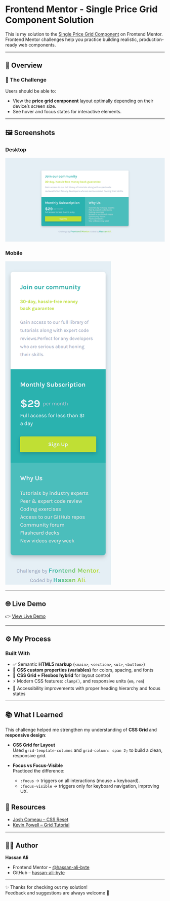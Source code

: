 # Frontend Mentor - Single Price Grid Component Solution

This is my solution to the [Single Price Grid Component](https://www.frontendmentor.io/challenges/single-price-grid-component-5ce41129d0ff452fec5abbbc) on Frontend Mentor.  
Frontend Mentor challenges help you practice building realistic, production-ready web components.

---

## 📌 Overview

### 🔹 The Challenge

Users should be able to:

- View the **price grid component** layout optimally depending on their device’s screen size.  
- See hover and focus states for interactive elements.   

---

## 🖼️ Screenshots

### Desktop

![Desktop Screenshot](design/desktop-version.png)

### Mobile

![Mobile Screenshot](design/mobile-version.png)

---

## 🌐 Live Demo

👉 [View Live Demo](https://hassan-ali-byte.github.io/single-price-grid-component-master/)

---

## ⚙️ My Process

### Built With

- ✅ Semantic **HTML5 markup** (`<main>`, `<section>`, `<ul>`, `<button>`)  
- 🎨 **CSS custom properties (variables)** for colors, spacing, and fonts  
- 📐 **CSS Grid + Flexbox hybrid** for layout control  
- ⚡ Modern CSS features: `clamp()`,  and responsive units (`em`, `rem`)  
- 🎯 Accessibility improvements with proper heading hierarchy and focus states  

---

## 📚 What I Learned

This challenge helped me strengthen my understanding of **CSS Grid** and **responsive design**:

- **CSS Grid for Layout**  
  Used `grid-template-columns` and `grid-column: span 2;` to build a clean, responsive grid.  


- **Focus vs Focus-Visible**  
  Practiced the difference:  
  - `:focus` → triggers on all interactions (mouse + keyboard).  
  - `:focus-visible` → triggers only for keyboard navigation, improving UX.  



## 🔗 Resources

- [Josh Comeau – CSS Reset](https://www.joshwcomeau.com/css/custom-css-reset/)  
- [Kevin Powell – Grid Tutorial](https://www.youtube.com/@KevinPowell)  

---

## 👨‍💻 Author

**Hassan Ali**  

- Frontend Mentor – [@hassan-ali-byte](https://www.frontendmentor.io/profile/hassan-ali-byte)  
- GitHub – [hassan-ali-byte](https://github.com/hassan-ali-byte)  

---

✨ Thanks for checking out my solution!  
Feedback and suggestions are always welcome 🙌
